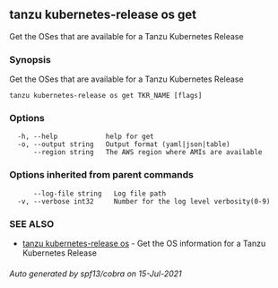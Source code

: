 ## tanzu kubernetes-release os get

Get the OSes that are available for a Tanzu Kubernetes Release

### Synopsis

Get the OSes that are available for a Tanzu Kubernetes Release

```
tanzu kubernetes-release os get TKR_NAME [flags]
```

### Options

```
  -h, --help            help for get
  -o, --output string   Output format (yaml|json|table)
      --region string   The AWS region where AMIs are available
```

### Options inherited from parent commands

```
      --log-file string   Log file path
  -v, --verbose int32     Number for the log level verbosity(0-9)
```

### SEE ALSO

* [tanzu kubernetes-release os](tanzu_kubernetes-release_os.md)     - Get the OS information for a Tanzu Kubernetes Release

###### Auto generated by spf13/cobra on 15-Jul-2021
